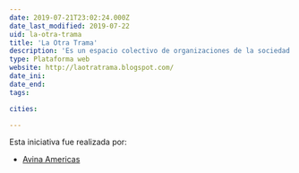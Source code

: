 ```yaml
---
date: 2019-07-21T23:02:24.000Z
date_last_modified: 2019-07-22
uid: la-otra-trama
title: 'La Otra Trama'
description: 'Es un espacio colectivo de organizaciones de la sociedad civil que, a través de un enfoque multidisciplinario, busca articular acciones en torno al problema del crimen organizado en la sociedad argentina.'
type: Plataforma web
website: http://laotratrama.blogspot.com/
date_ini: 
date_end: 
tags:

cities: 

---
```


Esta iniciativa fue realizada por:

- [Avina Americas](/organizaciones/avina)
